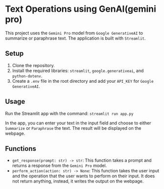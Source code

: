 # Text Operations using GenAI(gemini pro)

This project uses the `Gemini Pro` model from `Google GenerativeAI` to summarize or paraphrase text. The application is built with `Streamlit`.

## Setup

1. Clone the repository.
2. Install the required libraries: `streamlit`, `google.generativeai`, and `python-dotenv`.
3. Create a `.env` file in the root directory and add your `API_KEY` for `Google GenerativeAI`.

## Usage

Run the Streamlit app with the command: `streamlit run app.py`

In the app, you can enter your text in the input field and choose to either `Summarize` or `Paraphrase` the text. The result will be displayed on the webpage.

## Functions

- `get_response(prompt: str) -> str`: This function takes a prompt and returns a response from the `Gemini Pro` model.
- `perform_action(action: str) -> None`: This function takes the user input and the operation that the user wants to perform on their input. It does not return anything, instead, it writes the output on the webpage.
